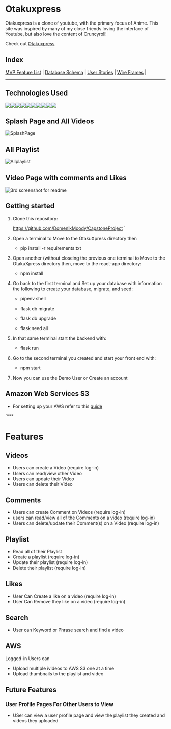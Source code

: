 # Otakuxpress
Otakuxpress is a clone of youtube, with the primary focus of Anime. This site was inspired by many of my close friends loving the interface of Youtube, but also love the 
content of Cruncyroll!

Check out [Otakuxpress](https://otakuxpress.onrender.com/)

## Index
[MVP Feature List](https://github.com/DomenikMoody/CapstoneProject/wiki/Features) | [Database Schema](https://github.com/DomenikMoody/CapstoneProject/wiki/Database-Schema) | [User Stories](https://github.com/DomenikMoody/CapstoneProject/wiki/User-Stories) | [Wire Frames](https://github.com/DomenikMoody/CapstoneProject/wiki/WireFrame) |

***

## Technologies Used
<img src="https://img.shields.io/badge/Python-3776AB?style=for-the-badge&logo=python&logoColor=white" /><img src="https://img.shields.io/badge/HTML5-E34F26?style=for-the-badge&logo=html5&logoColor=white" /><img src="https://img.shields.io/badge/CSS3-1572B6?style=for-the-badge&logo=css3&logoColor=white" /><img src="https://img.shields.io/badge/JavaScript-F7DF1E?style=for-the-badge&logo=javascript&logoColor=black" /><img src="https://img.shields.io/badge/Node.js-43853D?style=for-the-badge&logo=node.js&logoColor=white" /><img src="https://img.shields.io/badge/React-20232A?style=for-the-badge&logo=react&logoColor=61DAFB" /><img src="https://img.shields.io/badge/Redux-593D88?style=for-the-badge&logo=redux&logoColor=white" /><img src="https://img.shields.io/badge/Flask-000000?style=for-the-badge&logo=flask&logoColor=white" /><img src="https://img.shields.io/badge/Amazon_AWS-FF9900?style=for-the-badge&logo=amazonaws&logoColor=whit" /><img src="https://img.shields.io/badge/PostgreSQL-316192?style=for-the-badge&logo=postgresql&logoColor=white" />

## Splash Page and All Videos
![SplashPage](https://github.com/DomenikMoody/CapstoneProject/assets/120535217/d39bad03-c7fa-4efa-88d6-7647021ba924)

## All Playlist
![Allplaylist](https://github.com/DomenikMoody/CapstoneProject/assets/120535217/bafb3565-48b4-4987-ac54-0a0853a88b43)

## Video Page with comments and Likes
![3rd screenshot for readme](https://github.com/DomenikMoody/CapstoneProject/assets/120535217/450567b4-d5a2-41d7-83bf-52cef44e59de)

## Getting started
1. Clone this repository:
   
   https://github.com/DomenikMoody/CapstoneProject
   `
2. Open a terminal to Move to the OtakuXpress directory then

   * pip install -r requirements.txt

3. Open another (without closeing the previous one terminal to Move to the OtakuXpress directory then, move to the react-app directory:

    * npm install

4. Go back to the first terminal and Set up your database with information the following to create your database, migrate, and seed:

    * pipenv shell
    
    * flask db migrate
    
    * flask db upgrade
    
    * flask seed all
  
 5. In that same terminal start the backend with:

    * flask run

 6. Go to the second terminal you created and start your front end with:
 
    * npm start
    
 7. Now you can use the Demo User or Create an account

## Amazon Web Services S3
* For setting up your AWS refer to this [guide](https://github.com/jdrichardsappacad/aws-s3-pern-demo)

`***

# Features 

## Videos
* Users can create a Video (require log-in)
* Users can read/view other Video
* Users can update their Video
* Users can delete their Video

## Comments
* Users can create Comment on Videos (require log-in)
* users can read/view all of the Comments on a video (require log-in)
* Users can delete/update their Comment(s) on a Video (require log-in)

## Playlist
* Read all of their Playlist  
* Create a playlist (require log-in)
* Update their playlist (require log-in)
* Delete their playlist (require log-in)

## Likes
* User Can Create a like on a video (require log-in)
* User Can Remove they like on a video (require log-in)

## Search
* User can Keyword or Phrase search and find a video 

## AWS
Logged-in Users can
* Upload multiple ivideos to AWS S3 one at a time
* Upload thumbnails to the playlist and video

## Future Features
### User Profile Pages For Other Users to View 
* USer can view a user profile page and view the playlist they created and videos they uploaded 

